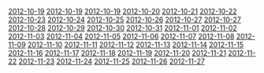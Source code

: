 <a href="2012-10-19.md">2012-10-19</a>
<a href="2012-10-19.md">2012-10-19</a>
<a href="2012-10-19.md">2012-10-19</a>
<a href="2012-10-20.md">2012-10-20</a>
<a href="2012-10-21.md">2012-10-21</a>
<a href="2012-10-22.md">2012-10-22</a>
<a href="2012-10-23.md">2012-10-23</a>
<a href="2012-10-24.md">2012-10-24</a>
<a href="2012-10-25.md">2012-10-25</a>
<a href="2012-10-26.md">2012-10-26</a>
<a href="2012-10-27.md">2012-10-27</a>
<a href="2012-10-27.md">2012-10-27</a>
<a href="2012-10-28.md">2012-10-28</a>
<a href="2012-10-29.md">2012-10-29</a>
<a href="2012-10-30.md">2012-10-30</a>
<a href="2012-10-31.md">2012-10-31</a>
<a href="2012-11-01.md">2012-11-01</a>
<a href="2012-11-02.md">2012-11-02</a>
<a href="2012-11-03.md">2012-11-03</a>
<a href="2012-11-04.md">2012-11-04</a>
<a href="2012-11-05.md">2012-11-05</a>
<a href="2012-11-06.md">2012-11-06</a>
<a href="2012-11-07.md">2012-11-07</a>
<a href="2012-11-08.md">2012-11-08</a>
<a href="2012-11-09.md">2012-11-09</a>
<a href="2012-11-10.md">2012-11-10</a>
<a href="2012-11-11.md">2012-11-11</a>
<a href="2012-11-12.md">2012-11-12</a>
<a href="2012-11-13.md">2012-11-13</a>
<a href="2012-11-14.md">2012-11-14</a>
<a href="2012-11-15.md">2012-11-15</a>
<a href="2012-11-16.md">2012-11-16</a>
<a href="2012-11-17.md">2012-11-17</a>
<a href="2012-11-18.md">2012-11-18</a>
<a href="2012-11-19.md">2012-11-19</a>
<a href="2012-11-20.md">2012-11-20</a>
<a href="2012-11-21.md">2012-11-21</a>
<a href="2012-11-22.md">2012-11-22</a>
<a href="2012-11-23.md">2012-11-23</a>
<a href="2012-11-24.md">2012-11-24</a>
<a href="2012-11-25.md">2012-11-25</a>
<a href="2012-11-26.md">2012-11-26</a>
<a href="2012-11-27.md">2012-11-27</a>


